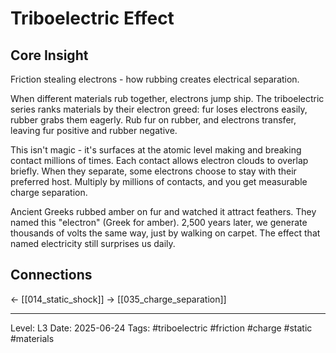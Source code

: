# Triboelectric Effect

## Core Insight
Friction stealing electrons - how rubbing creates electrical separation.

When different materials rub together, electrons jump ship. The triboelectric series ranks materials by their electron greed: fur loses electrons easily, rubber grabs them eagerly. Rub fur on rubber, and electrons transfer, leaving fur positive and rubber negative.

This isn't magic - it's surfaces at the atomic level making and breaking contact millions of times. Each contact allows electron clouds to overlap briefly. When they separate, some electrons choose to stay with their preferred host. Multiply by millions of contacts, and you get measurable charge separation.

Ancient Greeks rubbed amber on fur and watched it attract feathers. They named this "electron" (Greek for amber). 2,500 years later, we generate thousands of volts the same way, just by walking on carpet. The effect that named electricity still surprises us daily.

## Connections
← [[014_static_shock]]
→ [[035_charge_separation]]

---
Level: L3
Date: 2025-06-24
Tags: #triboelectric #friction #charge #static #materials